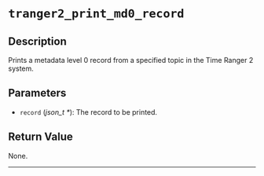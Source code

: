 # `tranger2_print_md0_record`

## Description
Prints a metadata level 0 record from a specified topic in the Time Ranger 2 system.

## Parameters
- `record` (*json_t \**): The record to be printed.

## Return Value
None.

---

